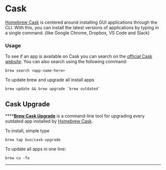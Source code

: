 # Cask

[Homebrew Cask](https://caskroom.github.io/) is centered around installing GUI applications through the CLI. With this, you can install the latest versions of applications by typing in a single command. (like Google Chrome, Dropbox, VS Code and Slack)

### Usage

To see if an app is available on Cask you can search on the [official Cask website](https://caskroom.github.io/search). You can also search using the following command:

```
brew search <app-name-here>
```

To update brew and upgrade all install apps

```
brew update && brew upgrade `brew outdated`
```

## **Cask Upgrade**

****[**Brew Cask Upgrade**](https://github.com/buo/homebrew-cask-upgrade) is a command-line tool for upgrading every outdated app installed by [Homebrew Cask](https://caskroom.github.io/).

To install, simple type

```
brew tap buo/cask-upgrade
```

To update all apps in one line:

```
brew cu -fa
```

****
